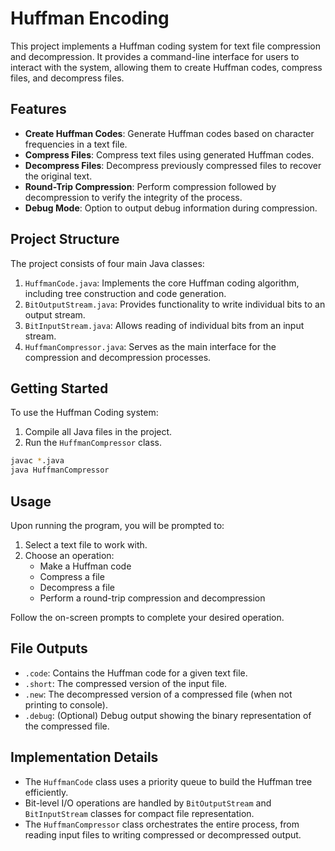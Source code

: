# Huffman Encoding

This project implements a Huffman coding system for text file compression and decompression. It provides a command-line interface for users to interact with the system, allowing them to create Huffman codes, compress files, and decompress files.

## Features

- **Create Huffman Codes**: Generate Huffman codes based on character frequencies in a text file.
- **Compress Files**: Compress text files using generated Huffman codes.
- **Decompress Files**: Decompress previously compressed files to recover the original text.
- **Round-Trip Compression**: Perform compression followed by decompression to verify the integrity of the process.
- **Debug Mode**: Option to output debug information during compression.

## Project Structure

The project consists of four main Java classes:

1. `HuffmanCode.java`: Implements the core Huffman coding algorithm, including tree construction and code generation.
2. `BitOutputStream.java`: Provides functionality to write individual bits to an output stream.
3. `BitInputStream.java`: Allows reading of individual bits from an input stream.
4. `HuffmanCompressor.java`: Serves as the main interface for the compression and decompression processes.

## Getting Started

To use the Huffman Coding system:

1. Compile all Java files in the project.
2. Run the `HuffmanCompressor` class.

```bash
javac *.java
java HuffmanCompressor
```

## Usage

Upon running the program, you will be prompted to:

1. Select a text file to work with.
2. Choose an operation:
   - Make a Huffman code
   - Compress a file
   - Decompress a file
   - Perform a round-trip compression and decompression

Follow the on-screen prompts to complete your desired operation.

## File Outputs

- `.code`: Contains the Huffman code for a given text file.
- `.short`: The compressed version of the input file.
- `.new`: The decompressed version of a compressed file (when not printing to console).
- `.debug`: (Optional) Debug output showing the binary representation of the compressed file.

## Implementation Details

- The `HuffmanCode` class uses a priority queue to build the Huffman tree efficiently.
- Bit-level I/O operations are handled by `BitOutputStream` and `BitInputStream` classes for compact file representation.
- The `HuffmanCompressor` class orchestrates the entire process, from reading input files to writing compressed or decompressed output.
